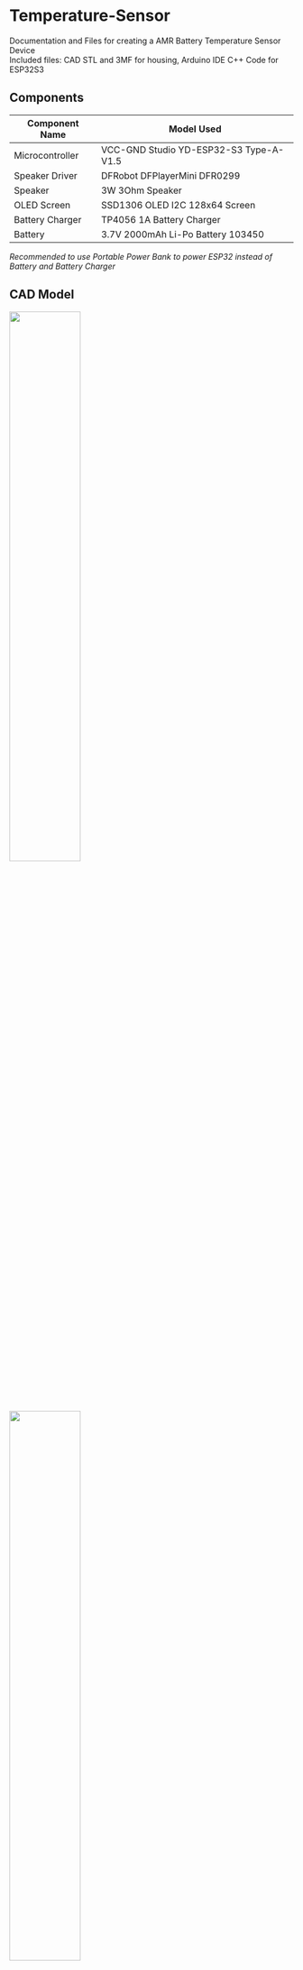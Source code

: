 # Temperature-Sensor
Documentation and Files for creating a AMR Battery Temperature Sensor Device  
Included files: CAD STL and 3MF for housing, Arduino IDE C++ Code for ESP32S3

## Components
| Component Name   | Model Used |
| -------- | ------- |
| Microcontroller  | VCC-GND Studio YD-ESP32-S3 Type-A-V1.5    |
| Speaker Driver | DFRobot DFPlayerMini DFR0299     |
| Speaker     | 3W 3Ohm Speaker    |
| OLED Screen   | SSD1306 OLED I2C 128x64 Screen  |
| Battery Charger | TP4056 1A Battery Charger |
| Battery | 3.7V 2000mAh Li-Po Battery 103450|

*Recommended to use Portable Power Bank to power ESP32 instead of Battery and Battery Charger*

## CAD Model
<img src="https://github.com/user-attachments/assets/f8b8a670-a160-4289-8e43-6af67bd7b373" width=50% height=50%>
<img src="https://github.com/user-attachments/assets/7863c829-ecfa-4fd5-979a-69cad4f1ef58" width=50% height=50%>

## Wiring Schematic
![image](https://github.com/user-attachments/assets/e4827fe9-81ab-4fd0-a760-a3f73eb95a6e)

## Assembly 

<img src="https://github.com/user-attachments/assets/fe76156f-b734-413a-b017-fe020df55ecc" width=50% height=50%>
<img src="https://github.com/user-attachments/assets/0199f3c6-25a4-4015-88a7-51510e8970f1" width=50% height=50%>

<video src='https://github.com/user-attachments/assets/e35362a2-029b-428d-8c04-b8742939f7db' width=180/>




